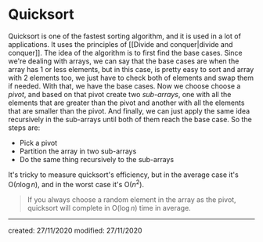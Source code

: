 # Quicksort
Quicksort is one of the fastest sorting algorithm, and it is used in a lot of applications. It uses the principles of [[Divide and conquer|divide and conquer]].
The idea of the algorithm is to first find the base cases. Since we're dealing with arrays, we can say that the base cases are when the array has 1 or less elements, but in this case, is pretty easy to sort and array with 2 elements too, we just have to check both of elements and swap them if needed. With that, we have the base cases. Now we choose choose a *pivot*, and based on that pivot create two *sub-arrays*, one with all the elements that are greater than the pivot and another with all the elements that are smaller than the pivot. And finally, we can just apply the same idea recursively in the sub-arrays until both of them reach the base case. So the steps are:
- Pick a pivot
- Partition the array in two sub-arrays
- Do the same thing recursively to the sub-arrays

It's tricky to measure quicksort's efficiency, but in the average case it's $\text{O}(n\log{n})$, and in the worst case it's $\text{O}(n^2)$.
> If you always choose a random element in the array as the pivot, quicksort will complete in $\text{O}(\log{n})$ time in average.

---

created: 27/11/2020
modified:  27/11/2020
